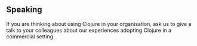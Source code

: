 ## Speaking

If you are thinking about using Clojure in your organisation, ask us to
give a talk to your colleagues about our experiences adopting Clojure in
a commercial setting.
